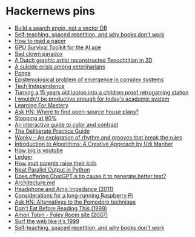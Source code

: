 # Hackernews pins 

- [Build a search engin, not a vector DB](https://news.ycombinator.com/item?id=38703943)
- [Self-teaching, spaced repetition, and why books don't
  work](https://news.ycombinator.com/item?id=38663733)
- [How to read a paper](https://news.ycombinator.com/item?id=38446418)
- [GPU Survival Toolkit for the AI
  age](https://news.ycombinator.com/item?id=38240421)
- [Sad clown paradox](https://news.ycombinator.com/item?id=38198417)
- [A Dutch graphic artist reconstructed Tenochtitlan in
  3D](https://news.ycombinator.com/item?id=37973229)
- [A suicide crisis among veterinarians](https://news.ycombinator.com/item?id=37844225)
- [Pongs](https://news.ycombinator.com/item?id=37532584)
- [Epistemological problem of emergence in complex systems](https://news.ycombinator.com/item?id=37536503)
- [Tech Independence](https://news.ycombinator.com/item?id=37546255)
- [Turning a 15 years old laptop into a children proof retrogaming station](https://news.ycombinator.com/item?id=37554188)
- [I wouldn't be productive enough for today's academic system](https://news.ycombinator.com/item?id=37535814)
- [Learning For Mastery](https://news.ycombinator.com/item?id=37348240)
- [Ask HN: Where to find open-source house plans?](https://news.ycombinator.com/item?id=37234111)
- [Stopping at 90%](https://news.ycombinator.com/item?id=36967594)
- [An interactive guide to color and
  contrast](https://news.ycombinator.com/item?id=36449072)
- [The Deliberate Practice
  Guide](https://news.ycombinator.com/item?id=36324546)
- [Wonky – An exploration of rhythm and grooves that break the
  rules](https://news.ycombinator.com/item?id=36189583)
- [Introduction to Algorithms: A Creative Approach by Udi
  Manber](https://news.ycombinator.com/item?id=36096305)
- [How big is youtube](https://news.ycombinator.com/item?id=38739563)
- [Ledger](https://news.ycombinator.com/item?id=39492924)
- [How inuit parents raise their kids](https://news.ycombinator.com/item?id=39250304)
- [Neat Parallel Output in Python](https://news.ycombinator.com/item?id=39490747)
- [	Does offering ChatGPT a tip cause it to generate better text?](https://news.ycombinator.com/item?id=39495476)
- [Architecture.md](https://news.ycombinator.com/item?id=26048784)
- [Headphone and Amp Impedance (2011)](https://news.ycombinator.com/item?id=39412198)
- [Considerations for a long-running Raspberry Pi](https://news.ycombinator.com/item?id=39407631x)
- [Ask HN: Alternatives to the Pomodoro technique](https://news.ycombinator.com/item?id=39348500)
- [Don't Eat Before Reading This (1999)](https://news.ycombinator.com/item?id=39252143)
- [Amon Tobin - Foley Room site (2007)](https://hn.algolia.com/?dateRange=all&page=0&prefix=true&query=Foley+room&sort=byPopularity&type=story)
- [Surf the web like it's 1999](https://news.ycombinator.com/item?id=39057862)
- [Self-teaching, spaced repetition, and why books don't work](https://news.ycombinator.com/item?id=38663733)
